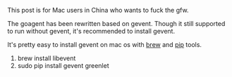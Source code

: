 This post is for Mac users in China who wants to fuck the gfw.

The goagent has been rewritten based on gevent. Though it still supported to run without gevent, it's recommended to install gevent. 
  
It's pretty easy to install gevent on mac os with [brew](http://mxcl.github.io/homebrew/) and [pip](https://pypi.python.org/pypi/pip) tools.

1. brew install libevent
1. sudo pip install gevent greenlet

